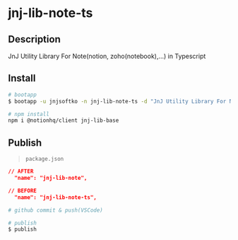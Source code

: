 # jnj-lib-note-ts

## Description

JnJ Utility Library For Note(notion, zoho(notebook),...) in Typescript

## Install

```sh
# bootapp
$ bootapp -u jnjsoftko -n jnj-lib-note-ts -d "JnJ Utility Library For Note(notion, zoho(notebook),...) in Typescript" -t npm-bare-ts

# npm install
npm i @notionhq/client jnj-lib-base
```

## Publish

> `package.json`

```json
// AFTER
  "name": "jnj-lib-note",

// BEFORE
  "name": "jnj-lib-note-ts",
```

```sh
# github commit & push(VSCode)

# publish
$ publish
```
